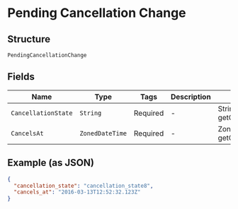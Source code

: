 
# Pending Cancellation Change

## Structure

`PendingCancellationChange`

## Fields

| Name | Type | Tags | Description | Getter | Setter |
|  --- | --- | --- | --- | --- | --- |
| `CancellationState` | `String` | Required | - | String getCancellationState() | setCancellationState(String cancellationState) |
| `CancelsAt` | `ZonedDateTime` | Required | - | ZonedDateTime getCancelsAt() | setCancelsAt(ZonedDateTime cancelsAt) |

## Example (as JSON)

```json
{
  "cancellation_state": "cancellation_state8",
  "cancels_at": "2016-03-13T12:52:32.123Z"
}
```

